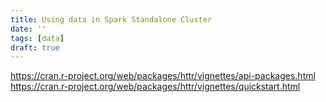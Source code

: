 ```yaml
---
title: Using data in Spark Standalone Cluster
date: ''
tags: [data]
draft: true
---
```


https://cran.r-project.org/web/packages/httr/vignettes/api-packages.html
https://cran.r-project.org/web/packages/httr/vignettes/quickstart.html